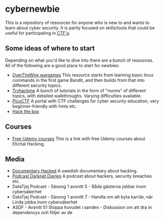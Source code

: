 # cybernewbie

This is a repository of resources for anyone who is new to and wants to learn about cyber security. It is partly focused on skills/tools that could be useful for participating in [CTF's](https://en.wikipedia.org/wiki/Capture_the_flag_(cybersecurity)).


## Some ideas of where to start

Depending on what you'd like to dive into there are a bunch of resources. All of the following are a good place to start for newbies: 

* [OverTheWire wargames](https://overthewire.org/wargames/) This resource starts from learning basic linux commands in the first game Bandit, and then builds from that into different security topics.
* [Tryhackme](https://tryhackme.com/) A bunch of tutorials in the form of "rooms" of different topics, with detailed walkthroughs. Varying difficulties available. 
* [PicoCTF](https://picoctf.org/) A portal with CTF challenges for cyber security education, very beginner-friendly with hints etc.
* [Hack the box](https://www.hackthebox.com/) 


## Courses
 * [Free Udemy courses](https://www.udemy.com/topic/ethical-hacking/free/) This is a link with free Udemy courses about Etichal Hacking.

## Media
* [Documentary Hacked](https://www.svtplay.se/hackad) A swedish documentary about hacking.
* [Podcast Darknet Diaries](https://darknetdiaries.com/) A podcast about hackers, security breaches etc. 
* DataTjej Podcast - Säsong 1 avsnitt 5 - Båda gästerna jobbar inom cybersäkerhet
* DataTjej Podcast - Säsong 1 avsnitt 7 - Handla om att byta karriär, när Linda jobba inom cybersäkerhet
* ASDF - Avsnitt 51 Stoppa huvudet i sanden - Diskussion om att dra in dependencys och följer av de


